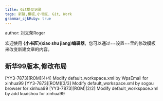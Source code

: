 ```yaml
---
title: Git提交记录
tags: 新建,模板,小书匠, Git, Work
grammar_cjkRuby: true
---
```


author: 刘文荣Roger

欢迎使用 **{小书匠}(xiao shu jiang)编辑器**，您可以通过==设置==里的修改模板来改变新建文章的内容。

## 新华99版本,修改布局

[YY3-7873][ROM][4/4] Modify default_workspace.xml by WpsEmail for xinhua99
[YY3-7873][ROM][3/3] Modify default_workspace.xml by sogou browser for xinhua99
[YY3-7873][ROM][2/2] Modify default_workspace.xml by add kuaishou for xinhua99
